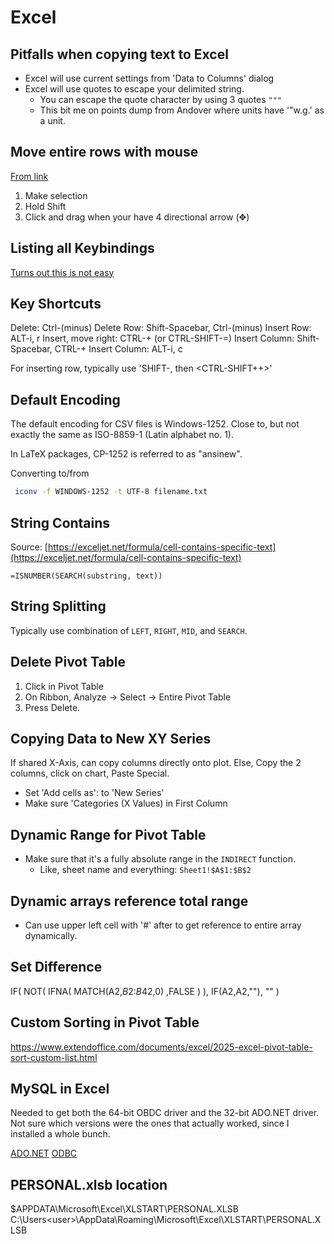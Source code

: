 # Excel

## Pitfalls when copying text to Excel
 - Excel will use current settings from 'Data to Columns' dialog
 - Excel will use quotes to escape your delimited string.
    - You can escape the quote character by using 3 quotes `"""`
    - This bit me on points dump from Andover where units have '"w.g.'
      as a unit.

## Move entire rows with mouse

[From link](https://trumpexcel.com/move-rows-columns/)

1. Make selection
2. Hold Shift
3. Click and drag when your have 4 directional arrow (✥)


## Listing all Keybindings

[Turns out this is not easy](https://stackoverflow.com/questions/16862306/excel-vba-to-list-key-bindings-onkey)

## Key Shortcuts

Delete: Ctrl-(minus)
Delete Row: Shift-Spacebar, Ctrl-(minus)
Insert Row: ALT-i, r
Insert, move right: CTRL-+ (or CTRL-SHIFT-=)
Insert Column: Shift-Spacebar, CTRL-+
Insert Column: ALT-i, c

For inserting row, typically use 'SHIFT-<Space>, then <CTRL-SHIFT++>'

## Default Encoding

The default encoding for CSV files is Windows-1252. Close to, but not
exactly the same as ISO-8859-1 (Latin alphabet no. 1).

In LaTeX packages, CP-1252 is referred to as "ansinew".

Converting to/from

```sh
 iconv -f WINDOWS-1252 -t UTF-8 filename.txt
```

## String Contains

Source: [https://exceljet.net/formula/cell-contains-specific-text](https://exceljet.net/formula/cell-contains-specific-text)

```
=ISNUMBER(SEARCH(substring, text))
```

## String Splitting

Typically use combination of `LEFT`, `RIGHT`, `MID`, and `SEARCH`.

## Delete Pivot Table

1. Click in Pivot Table
2. On Ribbon, Analyze -> Select -> Entire Pivot Table
3. Press Delete.

## Copying Data to New XY Series

If shared X-Axis, can copy columns directly onto plot. Else, Copy the 2
columns, click on chart, Paste Special.

- Set 'Add cells as': to 'New Series'
- Make sure 'Categories (X Values) in First Column


## Dynamic Range for Pivot Table

- Make sure that it's a fully absolute range in the `INDIRECT` function.
  - Like, sheet name and everything: `Sheet1!$A$1:$B$2`

## Dynamic arrays reference total range

- Can use upper left cell with '#' after to get reference to entire array dynamically.

## Set Difference

IF(
    NOT(
         IFNA(
             MATCH(A2,$B$2:$B$42,0)
             ,FALSE
             )
       ),
    IF(A2,A2,""),
    ""
)

## Custom Sorting in Pivot Table

<https://www.extendoffice.com/documents/excel/2025-excel-pivot-table-sort-custom-list.html>

## MySQL in Excel

Needed to get both the 64-bit OBDC driver and the 32-bit ADO.NET driver.
Not sure which versions were the ones that actually worked, since I installed a whole bunch.

[ADO.NET](https://downloads.mysql.com/archives/c-net/)
[ODBC](https://downloads.mysql.com/archives/c-odbc/)

## PERSONAL.xlsb location

$APPDATA\Microsoft\Excel\XLSTART\PERSONAL.XLSB
C:\Users\<user>\AppData\Roaming\Microsoft\Excel\XLSTART\PERSONAL.XLSB
